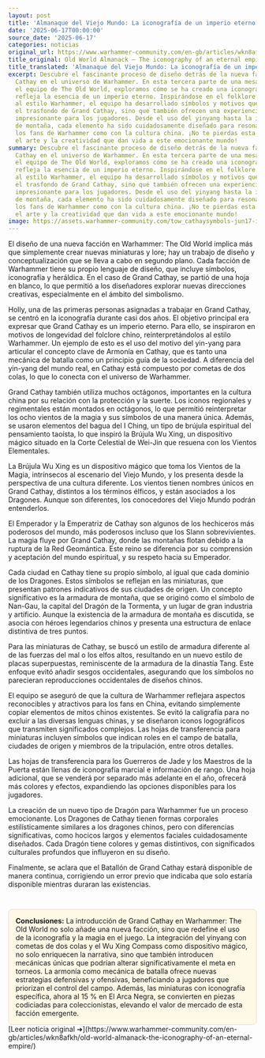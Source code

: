 ```yaml
---
layout: post
title: 'Almanaque del Viejo Mundo: La iconografía de un imperio eterno'
date: '2025-06-17T00:00:00'
source_date: '2025-06-17'
categories: noticias
original_url: https://www.warhammer-community.com/en-gb/articles/wkn8afkh/old-world-almanack-the-iconography-of-an-eternal-empire/
title_original: Old World Almanack – The iconography of an eternal empire
title_translated: 'Almanaque del Viejo Mundo: La iconografía de un imperio eterno'
excerpt: Descubre el fascinante proceso de diseño detrás de la nueva facción de Grand
  Cathay en el universo de Warhammer. En esta tercera parte de una mesa redonda con
  el equipo de The Old World, exploramos cómo se ha creado una iconografía única que
  refleja la esencia de un imperio eterno. Inspirándose en el folklore chino y adaptándolo
  al estilo Warhammer, el equipo ha desarrollado símbolos y motivos que no solo enriquecen
  el trasfondo de Grand Cathay, sino que también ofrecen una experiencia visualmente
  impresionante para los jugadores. Desde el uso del yinyang hasta la innovadora armadura
  de montaña, cada elemento ha sido cuidadosamente diseñado para resonar tanto con
  los fans de Warhammer como con la cultura china. ¡No te pierdas esta inmersión en
  el arte y la creatividad que dan vida a este emocionante mundo!
summary: Descubre el fascinante proceso de diseño detrás de la nueva facción de Grand
  Cathay en el universo de Warhammer. En esta tercera parte de una mesa redonda con
  el equipo de The Old World, exploramos cómo se ha creado una iconografía única que
  refleja la esencia de un imperio eterno. Inspirándose en el folklore chino y adaptándolo
  al estilo Warhammer, el equipo ha desarrollado símbolos y motivos que no solo enriquecen
  el trasfondo de Grand Cathay, sino que también ofrecen una experiencia visualmente
  impresionante para los jugadores. Desde el uso del yinyang hasta la innovadora armadura
  de montaña, cada elemento ha sido cuidadosamente diseñado para resonar tanto con
  los fans de Warhammer como con la cultura china. ¡No te pierdas esta inmersión en
  el arte y la creatividad que dan vida a este emocionante mundo!
image: https://assets.warhammer-community.com/tow_cathaysymbols-jun17-image1a-1nn9wl2zm8.jpg
---
```



El diseño de una nueva facción en Warhammer: The Old World implica más que simplemente crear nuevas miniaturas y lore; hay un trabajo de diseño y conceptualización que se lleva a cabo en segundo plano. Cada facción de Warhammer tiene su propio lenguaje de diseño, que incluye símbolos, iconografía y heráldica. En el caso de Grand Cathay, se partió de una hoja en blanco, lo que permitió a los diseñadores explorar nuevas direcciones creativas, especialmente en el ámbito del simbolismo.

Holly, una de las primeras personas asignadas a trabajar en Grand Cathay, se centró en la iconografía durante casi dos años. El objetivo principal era expresar que Grand Cathay es un imperio eterno. Para ello, se inspiraron en motivos de longevidad del folclore chino, reinterpretándolos al estilo Warhammer. Un ejemplo de esto es el uso del motivo del yin-yang para articular el concepto clave de Armonía en Cathay, que es tanto una mecánica de batalla como un principio guía de la sociedad. A diferencia del yin-yang del mundo real, en Cathay está compuesto por cometas de dos colas, lo que lo conecta con el universo de Warhammer.

Grand Cathay también utiliza muchos octágonos, importantes en la cultura china por su relación con la protección y la suerte. Los iconos regionales y regimentales están montados en octágonos, lo que permitió reinterpretar los ocho vientos de la magia y sus símbolos de una manera única. Además, se usaron elementos del bagua del I Ching, un tipo de brújula espiritual del pensamiento taoísta, lo que inspiró la Brújula Wu Xing, un dispositivo mágico situado en la Corte Celestial de Wei-Jin que resuena con los Vientos Elementales.

La Brújula Wu Xing es un dispositivo mágico que toma los Vientos de la Magia, intrínsecos al escenario del Viejo Mundo, y los presenta desde la perspectiva de una cultura diferente. Los vientos tienen nombres únicos en Grand Cathay, distintos a los términos élficos, y están asociados a los Dragones. Aunque son diferentes, los conocedores del Viejo Mundo podrán entenderlos.

El Emperador y la Emperatriz de Cathay son algunos de los hechiceros más poderosos del mundo, más poderosos incluso que los Slann sobrevivientes. La magia fluye por Grand Cathay, donde las montañas flotan debido a la ruptura de la Red Geomántica. Este reino se diferencia por su comprensión y aceptación del mundo espiritual, y su respeto hacia su Emperador.

Cada ciudad en Cathay tiene su propio símbolo, al igual que cada dominio de los Dragones. Estos símbolos se reflejan en las miniaturas, que presentan patrones indicativos de sus ciudades de origen. Un concepto significativo es la armadura de montaña, que se originó como el símbolo de Nan-Gau, la capital del Dragón de la Tormenta, y un lugar de gran industria y artificio. Aunque la existencia de la armadura de montaña es discutida, se asocia con héroes legendarios chinos y presenta una estructura de enlace distintiva de tres puntos.

Para las miniaturas de Cathay, se buscó un estilo de armadura diferente al de las fuerzas del mal o los elfos altos, resultando en un nuevo estilo de placas superpuestas, reminiscente de la armadura de la dinastía Tang. Este enfoque evitó añadir sesgos occidentales, asegurando que los símbolos no parecieran reproducciones occidentales de diseños chinos.

El equipo se aseguró de que la cultura de Warhammer reflejara aspectos reconocibles y atractivos para los fans en China, evitando simplemente copiar elementos de mitos chinos existentes. Se evitó la caligrafía para no excluir a las diversas lenguas chinas, y se diseñaron iconos logográficos que transmiten significados complejos. Las hojas de transferencia para miniaturas incluyen símbolos que indican roles en el campo de batalla, ciudades de origen y miembros de la tripulación, entre otros detalles.

Las hojas de transferencia para los Guerreros de Jade y los Maestros de la Puerta están llenas de iconografía marcial e información de rango. Una hoja adicional, que se venderá por separado más adelante en el año, ofrecerá más colores y efectos, expandiendo las opciones disponibles para los jugadores.

La creación de un nuevo tipo de Dragón para Warhammer fue un proceso emocionante. Los Dragones de Cathay tienen formas corporales estilísticamente similares a los dragones chinos, pero con diferencias significativas, como hocicos largos y elementos faciales cuidadosamente diseñados. Cada Dragón tiene colores y gemas distintivos, con significados culturales profundos que influyeron en su diseño.

Finalmente, se aclara que el Batallón de Grand Cathay estará disponible de manera continua, corrigiendo un error previo que indicaba que solo estaría disponible mientras duraran las existencias.

<div style="margin-top:3em;padding:1em;background:#fef8e6;border:1px solid #eadbbd;border-radius:8px;">
<strong>Conclusiones:</strong> La introducción de Grand Cathay en Warhammer: The Old World no solo añade una nueva facción, sino que redefine el uso de la iconografía y la magia en el juego. La integración del yinyang con cometas de dos colas y el Wu Xing Compass como dispositivo mágico, no solo enriquecen la narrativa, sino que también introducen mecánicas únicas que podrían alterar significativamente el meta en torneos. La armonía como mecánica de batalla ofrece nuevas estrategias defensivas y ofensivas, beneficiando a jugadores que priorizan el control del campo. Además, las miniaturas con iconografía específica, ahora al 15 % en El Arca Negra, se convierten en piezas codiciadas para coleccionistas, elevando el valor de mercado de esta facción emergente.
</div>
[Leer noticia original ➜](https://www.warhammer-community.com/en-gb/articles/wkn8afkh/old-world-almanack-the-iconography-of-an-eternal-empire/)